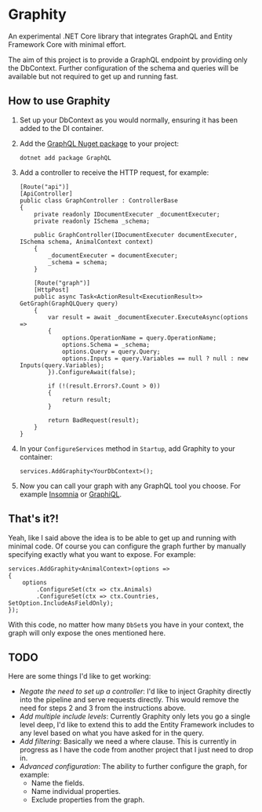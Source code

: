 # Graphity
An experimental .NET Core library that integrates GraphQL and Entity Framework Core with minimal effort.

The aim of this project is to provide a GraphQL endpoint by providing only the DbContext. Further configuration of the schema and queries will be available but not required to get up and running fast.

## How to use Graphity

1. Set up your DbContext as you would normally, ensuring it has been added to the DI container.
2. Add the [GraphQL Nuget package](https://www.nuget.org/packages/GraphQL/) to your project:

       dotnet add package GraphQL

3. Add a controller to receive the HTTP request, for example:

       [Route("api")]
       [ApiController]
       public class GraphController : ControllerBase
       {
           private readonly IDocumentExecuter _documentExecuter;
           private readonly ISchema _schema;

           public GraphController(IDocumentExecuter documentExecuter, ISchema schema, AnimalContext context)
           {
               _documentExecuter = documentExecuter;
               _schema = schema;
           }

           [Route("graph")]
           [HttpPost]
           public async Task<ActionResult<ExecutionResult>> GetGraph(GraphQLQuery query)
           {
               var result = await _documentExecuter.ExecuteAsync(options =>
               {
                   options.OperationName = query.OperationName;
                   options.Schema = _schema;
                   options.Query = query.Query;
                   options.Inputs = query.Variables == null ? null : new Inputs(query.Variables);
               }).ConfigureAwait(false);

               if (!(result.Errors?.Count > 0))
               {
                   return result;
               }

               return BadRequest(result);
           }
       }

4. In your `ConfigureServices` method in `Startup`, add Graphity to your container:

       services.AddGraphity<YourDbContext>();

5. Now you can call your graph with any GraphQL tool you choose. For example [Insomnia](https://insomnia.rest/) or [GraphiQL](https://electronjs.org/apps/graphiql).

## That's it?!

Yeah, like I said above the idea is to be able to get up and running with minimal code. Of course you can configure the graph further by manually specifying exactly what you want to expose. For example:

    services.AddGraphity<AnimalContext>(options =>
    {
        options
            .ConfigureSet(ctx => ctx.Animals)
            .ConfigureSet(ctx => ctx.Countries, SetOption.IncludeAsFieldOnly);
    });

With this code, no matter how many `DbSet`s you have in your context, the graph will only expose the ones mentioned here.

## TODO

Here are some things I'd like to get working:

* *Negate the need to set up a controller*: I'd like to inject Graphity directly into the pipeline and serve requests directly. This would remove the need for steps 2 and 3 from the instructions above.
* *Add multiple include levels*: Currently Graphity only lets you go a single level deep, I'd like to extend this to add the Entity Framework includes to any level based on what you have asked for in the query.
* *Add filtering*: Basically we need a where clause. This is currently in progress as I have the code from another project that I just need to drop in.
* *Advanced configuration*: The ability to further configure the graph, for example:
  * Name the fields.
  * Name individual properties.
  * Exclude properties from the graph.